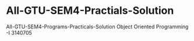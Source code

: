 # All-GTU-SEM4-Practials-Solution
 All-GTU-SEM4-Programs-Practicals-Solution  Object Oriented Programming -I 3140705
